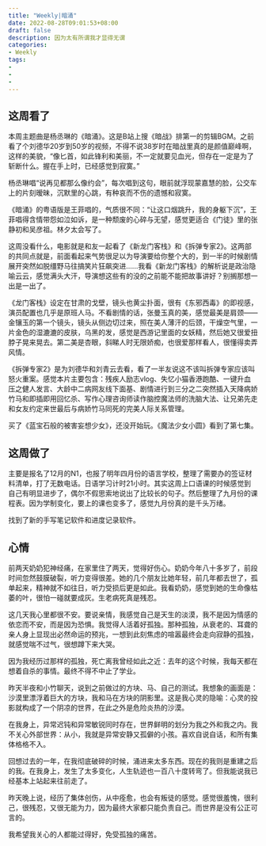 ```yaml
---
title: "Weekly|暗涌"
date: 2022-08-28T09:01:53+08:00
draft: false
description: 因为太有所谓我才显得无谓
categories: 
- Weekly
tags:
-
-
-
---
```


 

## 这周看了

本周主题曲是杨丞琳的《暗涌》。这是B站上搜《暗战》排第一的剪辑BGM。之前看了个刘德华20岁到50岁的视频，不得不说38岁时在暗战里真的是颜值巅峰啊，这样的美貌，“像匕首，如此锋利和美丽，不一定就要见血光，但存在一定是为了斩断什么。握在手上时，已经感觉到寂寞。”

杨丞琳唱“说再见都那么像约会”，每次唱到这句，眼前就浮现蒙嘉慧的脸，公交车上的片刻暧昧，沉默里的心跳，有种哀而不伤的遗憾和寂寞。

《暗涌》的粤语版是王菲唱的，气质很不同：“让这口烟跳升，我的身躯下沉”，王菲唱得含情带怨如泣如诉，是一种颓废的心碎与无望，感觉更适合《门徒》里的张静初和吴彦祖。林夕太会写了。

这周没看什么，电影就是和友一起看了《新龙门客栈》和《拆弹专家2》。这两部的共同点就是，前面看起来气势很足以为导演要给你整个大的，到一半的时候剧情展开突然如脱缰野马往搞笑片狂飙突进......我看《新龙门客栈》的解析说是政治隐喻云云，感觉满头大汗，导演想这些有的没的之前能不能把故事讲好？别搁那想一出是一出了。

《龙门客栈》设定在甘肃的戈壁，镜头也黄尘扑面，很有《东邪西毒》的即视感，演员配置也几乎是原班人马。不看剧情的话，张曼玉真的美，感觉最美是肩颈——金镶玉的第一个镜头，镜头从侧边切过来，照在美人薄汗的后颈，干燥空气里，一片金色的湿漉漉的皮肤，乌黑的发，感觉是西游记里面的女妖精，然后她又很爱扭脖子晃来晃去。第二美是杏眼，斜睇人时无限娇痴，也很爱那样看人，很懂得卖弄风情。

《拆弹专家2》是为刘德华和刘青云去看，看了一半友说这不该叫拆弹专家应该叫怒火重案。感觉本片主要包含：残疾人励志vlog、失忆小猫香港跑酷、一键升血压之健人发言、大龄中二病网友线下面基、剧情进行到三分之二突然插入天降病娇竹马和即插即用回忆杀、写作心理咨询师读作脑控魔法师的洗脑大法、让兄弟先走和女友约定来世最后与病娇竹马同死的完美人际关系管理。

买了《蓝宝石般的被害妄想少女》，还没开始玩。《魔法少女小圆》看到了第七集。

## 这周做了

主要是报名了12月的N1，也报了明年四月份的语言学校，整理了需要办的签证材料清单，打了无数电话。日语学习计时21小时。其实这周上口语课的时候感觉到自己有明显进步了，偶尔不假思索地说出了比较长的句子。然后整理了九月份的课程表。因为学制变化，要上的课也变多了，感觉九月份真的是千头万绪。

找到了新的手写笔记软件和进度记录软件。

## 心情

前两天奶奶犯神经痛，在家里住了两天，觉得好伤心。奶奶今年八十多岁了，前段时间忽然鼓膜破裂，听力变得很差。她的几个朋友比她年轻，前几年都去世了，孤单起来，精神就不如往日，听力受损后更是如此。我看奶奶，感觉到她的生命像枯萎的叶，很怕一碰就要成灰。生老病死真是残忍。

这几天我心里都很不安。要说亲情，我感觉自己是天生的淡漠，我不是因为情感的依恋而不安，而是因为恐惧。我觉得人活着好孤独。那种孤独，从衰老的、耳聋的亲人身上显现出必然命运的预兆，一想到此刻焦虑的喧嚣最终会走向寂静的孤独，就感觉喘不过气，很想蹲下来大哭。

因为我经历过那样的孤独，死亡离我曾经如此之近：去年的这个时候，我每天都在想着自杀的事情。最终不得不中止了学业。

昨天半夜和小竹聊天，说到之前做过的方块、马、自己的测试。我想象的画面是：沙漠里漂浮着巨大的方块，我和马在方块的阴影里。这是我心灵的隐喻：心灵的投影就构成了一个阴凉的世界，在此之外是危险炎热的沙漠。

在我身上，异常迟钝和异常敏锐同时存在，世界鲜明的划分为我之外和我之内。我不关心外部世界：从小，我就是异常安静又孤僻的小孩。喜欢自说自话，和所有集体格格不入。

回想过去的一年，在我彻底破碎的时候，涌进来太多东西。现在的我则是重建之后的我。在我身上，发生了太多变化，人生轨迹也一百八十度转弯了。但我能说我已经基本上站起来往前走了。

昨天晚上说，经历了集体创伤，从中痊愈，也会有叛徒的感觉。感觉很羞愧，很利己，很残忍，又很无能为力，因为最终大家都只能负责自己。而世界是没有公正可言的。

我希望我关心的人都能过得好，免受孤独的痛苦。





